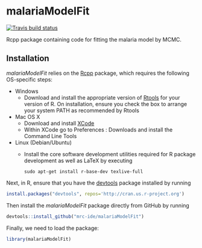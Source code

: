 
<!-- README.md is generated from README.Rmd. Please edit that file -->
malariaModelFit
===============

[![Travis build status](https://travis-ci.org/mrc-ide/malariaModelFit.svg?branch=master)](https://travis-ci.org/mrc-ide/malariaModelFit)

Rcpp package containing code for fitting the malaria model by MCMC.

Installation
------------

*malariaModelFit* relies on the [Rcpp](https://cran.r-project.org/web/packages/Rcpp/index.html) package, which requires the following OS-specific steps:

-   Windows
    -   Download and install the appropriate version of [Rtools](https://cran.rstudio.com/bin/windows/Rtools/) for your version of R. On installation, ensure you check the box to arrange your system PATH as recommended by Rtools
-   Mac OS X
    -   Download and install [XCode](http://itunes.apple.com/us/app/xcode/id497799835?mt=12)
    -   Within XCode go to Preferences : Downloads and install the Command Line Tools
-   Linux (Debian/Ubuntu)
    -   Install the core software development utilities required for R package development as well as LaTeX by executing

            sudo apt-get install r-base-dev texlive-full

Next, in R, ensure that you have the [devtools](https://www.rstudio.com/products/rpackages/devtools/) package installed by running

``` r
install.packages("devtools", repos='http://cran.us.r-project.org')
```

Then install the *malariaModelFit* package directly from GitHub by running

``` r
devtools::install_github("mrc-ide/malariaModelFit")
```

Finally, we need to load the package:

``` r
library(malariaModelFit)
```
